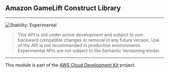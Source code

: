 ## Amazon GameLift Construct Library
<!--BEGIN STABILITY BANNER-->

---

![Stability: Experimental](https://img.shields.io/badge/stability-Experimental-important.svg?style=for-the-badge)

> This API is still under active development and subject to non-backward
> compatible changes or removal in any future version. Use of the API is not recommended in production
> environments. Experimental APIs are not subject to the Semantic Versioning model.

---
<!--END STABILITY BANNER-->

This module is part of the [AWS Cloud Development Kit](https://github.com/awslabs/aws-cdk) project.
